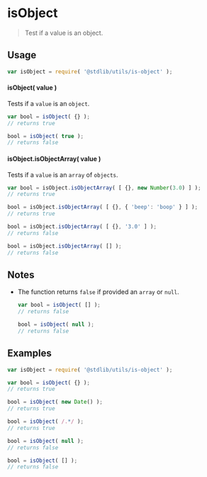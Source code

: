 # isObject

> Test if a value is an object.

<!-- <usage> -->

## Usage

``` javascript
var isObject = require( '@stdlib/utils/is-object' );
```

#### isObject( value )

Tests if a `value` is an `object`.

``` javascript
var bool = isObject( {} );
// returns true

bool = isObject( true );
// returns false
```

#### isObject.isObjectArray( value )

Tests if a `value` is an `array` of `objects`.

``` javascript
var bool = isObject.isObjectArray( [ {}, new Number(3.0) ] );
// returns true

bool = isObject.isObjectArray( [ {}, { 'beep': 'boop' } ] );
// returns true

bool = isObject.isObjectArray( [ {}, '3.0' ] );
// returns false

bool = isObject.isObjectArray( [] );
// returns false
```

<!-- </usage> -->

<!-- <notes> -->

## Notes

* The function returns `false` if provided an `array` or `null`.

  ``` javascript
  var bool = isObject( [] );
  // returns false

  bool = isObject( null );
  // returns false
  ```

<!-- </notes> -->


<!-- <examples> -->

## Examples

``` javascript
var isObject = require( '@stdlib/utils/is-object' );

var bool = isObject( {} );
// returns true

bool = isObject( new Date() );
// returns true

bool = isObject( /.*/ );
// returns true

bool = isObject( null );
// returns false

bool = isObject( [] );
// returns false
```

<!-- </examples> -->


<!-- <links> -->

<!-- </links> -->
